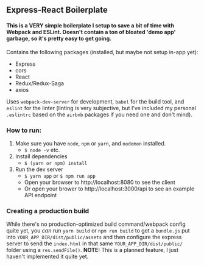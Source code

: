 ## Express-React Boilerplate

#### This is a VERY simple boilerplate I setup to save a bit of time with Webpack and ESLint. Doesn't contain a ton of bloated 'demo app' garbage, so it's pretty easy to get going.

Contains the following packages (installed, but maybe not setup in-app yet):
* Express
* cors
* React
* Redux/Redux-Saga
* axios

Uses `webpack-dev-server` for development, `babel` for the build tool, and `eslint` for the linter (linting is very subjective, but I've included my personal `.eslintrc` based on the `airbnb` packages if you need one and don't mind).

### How to run:
  1. Make sure you have `node`, `npm` or `yarn`, and `nodemon` installed.
      * `$ node -v` etc.
  2. Install dependencies
      * `$ (yarn or npm) install`
  3. Run the dev server
      * `$ yarn app` or `$ npm run app`
      * Open your browser to http://localhost:8080 to see the client
      * Or open your brower to http://localhost:3000/api to see an example API endpoint

### Creating a production build

While there's no production-optimized build command/webpack config quite yet, you _can_ run `yarn build` or `npm run build` to get a `bundle.js` put into `YOUR_APP_DIR/dist/public/assets` and then configure the express server to send the `index.html` in that same `YOUR_APP_DIR/dist/public/` folder using a `res.sendFile()`. **NOTE:** This _is_ a planned feature, I just haven't implemented it quite yet.